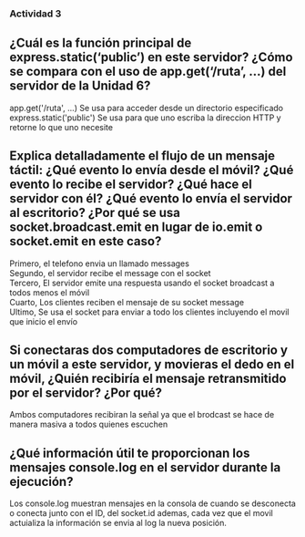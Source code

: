 ### Actividad 3

## ¿Cuál es la función principal de express.static(‘public’) en este servidor? ¿Cómo se compara con el uso de app.get(‘/ruta’, …) del servidor de la Unidad 6?
app.get('/ruta', ...) Se usa para acceder desde un directorio especificado <br/>
express.static('public') Se usa para que uno escriba la direccion HTTP y retorne lo que uno necesite <br/>

## Explica detalladamente el flujo de un mensaje táctil: ¿Qué evento lo envía desde el móvil? ¿Qué evento lo recibe el servidor? ¿Qué hace el servidor con él? ¿Qué evento lo envía el servidor al escritorio? ¿Por qué se usa socket.broadcast.emit en lugar de io.emit o socket.emit en este caso?
Primero, el telefono envia un llamado messages <br/>
Segundo, el servidor recibe el message con el socket <br/>
Tercero, El servidor emite una respuesta usando el socket broadcast a todos menos el móvil <br/>
Cuarto, Los clientes reciben el mensaje de su socket message <br/>
Ultimo, Se usa el socket para enviar a todo los clientes incluyendo el movil que inicio el envío <br/>

## Si conectaras dos computadores de escritorio y un móvil a este servidor, y movieras el dedo en el móvil, ¿Quién recibiría el mensaje retransmitido por el servidor? ¿Por qué?
Ambos computadores recibiran la señal ya que el brodcast se hace de manera masiva a todos quienes escuchen

## ¿Qué información útil te proporcionan los mensajes console.log en el servidor durante la ejecución?
Los console.log muestran mensajes en la consola de cuando se desconecta o conecta junto con el ID, del socket.id
ademas, cada vez que el movil actuializa la información se envia al log la nueva posición. 
